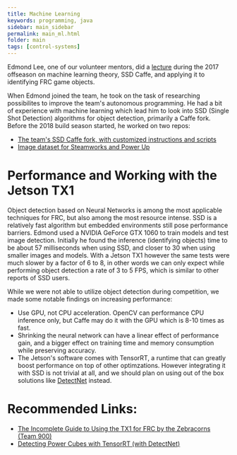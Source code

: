 ```yaml
---
title: Machine Learning
keywords: programming, java
sidebar: main_sidebar
permalink: main_ml.html
folder: main
tags: [control-systems]
---
```


Edmond Lee, one of our volunteer mentors, did a [lecture](https://docs.google.com/presentation/d/1FlCyOCPtCTY9GKsJKqa1DWfxdVA4FjvDrSX9ASkOZWM/edit#slide=id.p) during the 2017 offseason on machine learning theory, SSD Caffe, and applying it to identifying FRC game objects.

When Edmond joined the team, he took on the task of researching possibilites to improve the team's autonomous programming. He had a bit of experience with machine learning which lead him to look into SSD (Single Shot Detection) algorithms for object detection, primarily a Caffe fork. Before the 2018 build season started, he worked on two repos:
* [The team's SSD Caffe fork, with customized instructions and scripts](https://github.com/Team4159/caffe)
* [Image dataset for Steamworks and Power Up](https://github.com/Team4159/caffe-data)

# Performance and Working with the Jetson TX1
Object detection based on Neural Networks is among the most applicable techniques for FRC, but also among the most resource intense. SSD is a relatively fast algorithm but embedded environments still pose performance barriers. Edmond used a NVIDIA GeForce GTX 1060 to train models and test image detection. Initially he found the inference (identifying objects) time to be about 57 milliseconds when using SSD, and closer to 30 when using smaller images and models. With a Jetson TX1 however the same tests were much slower by a factor of 6 to 8, in other words we can only expect while performing object detection a rate of 3 to 5 FPS, which is similar to other reports of SSD users.

While we were not able to utilize object detection during competition, we made some notable findings on increasing performance:
* Use GPU, not CPU acceleration. OpenCV can performance CPU inference only, but Caffe may do it with the GPU which is 8-10 times as fast.
* Shrinking the neural network can have a linear effect of performance gain, and a bigger effect on training time and memory consumption while preserving accuracy.
* The Jetson's software comes with TensorRT, a runtime that can greatly boost performance on top of other optimzations. However integrating it with SSD is not trivial at all, and we should plan on using out of the box solutions like [DetectNet](https://github.com/dusty-nv/jetson-inference/#locating-object-coordinates-using-detectnet) instead.

# Recommended Links:
* [The Incomplete Guide to Using the TX1 for FRC by the Zebracorns (Team 900)](https://docs.google.com/document/d/13AoeIFF3kKoX3-IzGBw2naoREyNXJA3SDAEPcFOD_VM/edit)
* [Detecting Power Cubes with TensorRT (with DetectNet)](https://www.youtube.com/watch?v=EOpnBV8SsVU)
